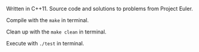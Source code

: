 Written in C++11.
Source code and solutions to problems from Project Euler.


Compile with the `make` in terminal.

Clean up with the `make clean` in terminal.

Execute with `./test` in terminal.